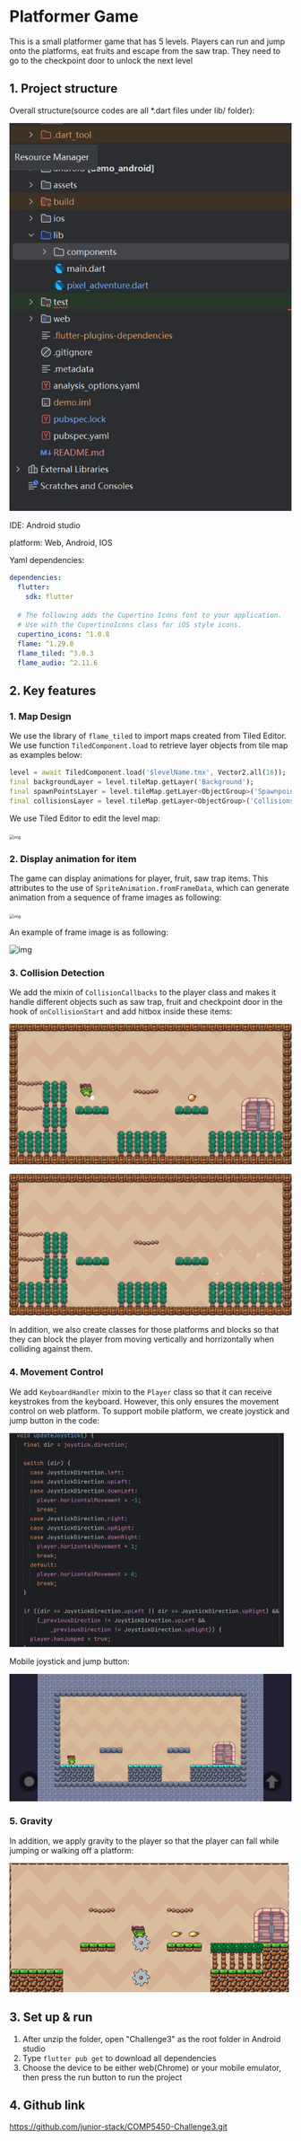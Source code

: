 # Platformer Game

This is a small platformer game that has 5 levels. Players can run and jump onto the platforms, eat fruits and escape from the saw trap. They need to go to the checkpoint door to unlock the next level



## 1. Project structure

Overall structure(source codes are all *.dart files under lib/ folder):

![image-20250604114555476](README.assets/image-20250604114555476.png)

IDE: Android studio

platform: Web, Android, IOS



Yaml dependencies:

```yaml
dependencies:
  flutter:
    sdk: flutter

  # The following adds the Cupertino Icons font to your application.
  # Use with the CupertinoIcons class for iOS style icons.
  cupertino_icons: ^1.0.8
  flame: ^1.29.0
  flame_tiled: ^3.0.3
  flame_audio: ^2.11.6
```





## 2. Key features

### 1. Map Design

We use the library of `flame_tiled` to import maps created from Tiled Editor. We use function `TiledComponent.load` to retrieve layer objects from tile map as examples below:

```dart
level = await TiledComponent.load('$levelName.tmx', Vector2.all(16));
final backgroundLayer = level.tileMap.getLayer('Background');
final spawnPointsLayer = level.tileMap.getLayer<ObjectGroup>('Spawnpoints');
final collisionsLayer = level.tileMap.getLayer<ObjectGroup>('Collisions');
```

 We use Tiled Editor to edit the level map:

<img src="https://lh7-rt.googleusercontent.com/slidesz/AGV_vUc3MolZGrubYGcfV7l3sdYM61EK80xlJfLWKtx2ScmLzWE8NZ692f2C4etHNmU7tRfN3jlmQkb9ew5htQ7wMsemQ9fS5eQ3wnoNm9NV2lTknRKLkLqSKjwxb3EZ_2-Yo5dOwOmG5ApuxWAVZamdr04=s2048?key=nhQsPYzxgIZxWM5KXl0a-g" alt="img" style="zoom:50%;" />

 

### 2. Display animation for item

The game can display animations for player, fruit, saw trap items. This attributes to the use of `SpriteAnimation.fromFrameData`, which can generate animation from a sequence of frame images as following:

<img src="https://lh7-rt.googleusercontent.com/slidesz/AGV_vUcPJQKc-t6YBkeUVcwJ1OWwPMYTtIQcVj6uXiyjblLHiwhUkSYeUjDtgbKI6C6nhvuFmhr83E7BbTjZZpHGIWdb-lW3zKj0PVUo8z-fayk8KImUKANVAG5yVLWP9OHHpkgpLq76Au-_kVppeiPffmc=s2048?key=nhQsPYzxgIZxWM5KXl0a-g" alt="img" style="zoom:50%;" />

An example of frame image is as following:

![img](https://lh7-rt.googleusercontent.com/slidesz/AGV_vUdonVXDD9rq5sKZ2t9qJkAhT9Hbfqi0bgyrk86XWQalZRKkF-QyKP_Qyeoy7tjB4CzfGKqN8BCRHDP8JeB_eBGoZIsxOEtDSL31mRzSh6R3Vjmru-iiFdKAaKkYGoICad868m-VidIoE28KtgAaoWg=s2048?key=nhQsPYzxgIZxWM5KXl0a-g)

### 3. Collision Detection

We add the mixin of `CollisionCallbacks` to the player class and makes it handle different objects such as saw trap, fruit and checkpoint door in the hook of `onCollisionStart` and add hitbox inside these items:

![image-20250604121643643](README.assets/image-20250604121643643.png)

![image-20250604121708030](README.assets/image-20250604121708030.png)



In addition, we also create classes for those platforms and blocks so that they can block the player from moving vertically and horrizontally when colliding against them.



### 4. Movement Control

We add `KeyboardHandler` mixin to the `Player` class so that it can receive keystrokes from the keyboard. However, this only ensures the movement control on web platform. To support mobile platform, we create joystick and jump button in the code:

<img src="README.assets/image-20250604122902712.png" alt="image-20250604122902712" style="zoom:50%;" />

Mobile joystick and jump button:

<img src="README.assets/image-20250604123601586.png" alt="image-20250604123601586" style="zoom:50%;" />



### 5. Gravity

In addition, we apply gravity to the player so that the player can fall while jumping or walking off a platform:

<img src="README.assets/image-20250604123510256.png" alt="image-20250604123510256" style="zoom:50%;" />





## 3. Set up & run

1. After unzip the folder, open "Challenge3" as the root folder in Android studio
2. Type `flutter pub get` to download all dependencies
3. Choose the device to be either web(Chrome) or your mobile emulator, then press the run button to run the project



## 4. Github link

https://github.com/junior-stack/COMP5450-Challenge3.git